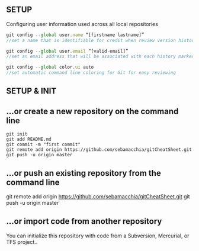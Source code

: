 ## SETUP
Configuring user information used across all local repositories
```js
git config --global user.name “[firstname lastname]”
//set a name that is identifiable for credit when review version history
```
```js
git config --global user.email “[valid-email]”
//set an email address that will be associated with each history marker
```
```js
git config --global color.ui auto
//set automatic command line coloring for Git for easy reviewing
```

## SETUP & INIT




## …or create a new repository on the command line
```shell
git init
git add README.md
git commit -m "first commit"
git remote add origin https://github.com/sebamacchia/gitCheatSheet.git
git push -u origin master
```

## …or push an existing repository from the command line
git remote add origin https://github.com/sebamacchia/gitCheatSheet.git
git push -u origin master

## …or import code from another repository
You can initialize this repository with code from a Subversion, Mercurial, or TFS project..

